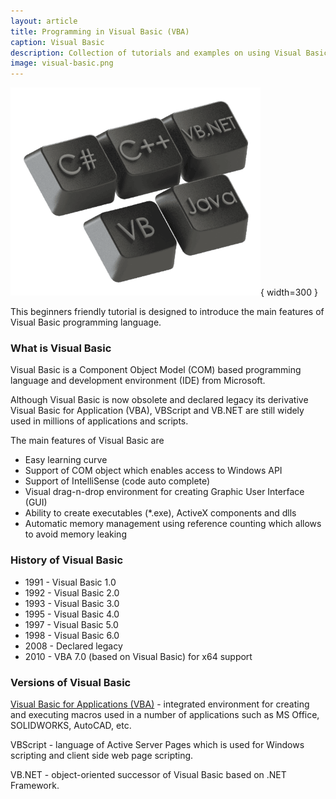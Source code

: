 ```yaml
---
layout: article
title: Programming in Visual Basic (VBA)
caption: Visual Basic
description: Collection of tutorials and examples on using Visual Basic programming language
image: visual-basic.png
---
```

![Visual Basic](visual-basic.png){ width=300 }

This beginners friendly tutorial is designed to introduce the main features of Visual Basic programming language.

### What is Visual Basic

Visual Basic is a Component Object Model (COM) based programming language and development environment (IDE) from Microsoft.

Although Visual Basic is now obsolete and declared legacy its derivative Visual Basic for Application (VBA), VBScript and VB.NET are still widely used in millions of applications and scripts.

The main features of Visual Basic are

* Easy learning curve
* Support of COM object which enables access to Windows API
* Support of IntelliSense (code auto complete)
* Visual drag-n-drop environment for creating Graphic User Interface (GUI)
* Ability to create executables (*.exe), ActiveX components and dlls
* Automatic memory management using reference counting which allows to avoid memory leaking

### History of Visual Basic

* 1991 - Visual Basic 1.0
* 1992 - Visual Basic 2.0
* 1993 - Visual Basic 3.0
* 1995 - Visual Basic 4.0
* 1997 - Visual Basic 5.0
* 1998 - Visual Basic 6.0
* 2008 - Declared legacy
* 2010 - VBA 7.0 (based on Visual Basic) for x64 support

### Versions of Visual Basic

[Visual Basic for Applications (VBA)](visual-basic/vba) - integrated environment for creating and executing macros used in a number of applications such as MS Office, SOLIDWORKS, AutoCAD, etc.

VBScript - language of Active Server Pages which is used for Windows scripting and client side web page scripting.

VB.NET - object-oriented successor of Visual Basic based on .NET Framework.

